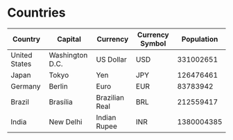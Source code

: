 # Countries
| **Country** | **Capital** | **Currency** | **Currency Symbol** | **Population** |
|-----------|-----------|------------|-------------------|---------------|
| United States | Washington D.C. | US Dollar | USD | 331002651 
| Japan | Tokyo | Yen | JPY | 126476461 
| Germany | Berlin | Euro | EUR | 83783942 
| Brazil | Brasília | Brazilian Real | BRL | 212559417 
| India | New Delhi | Indian Rupee | INR | 1380004385 